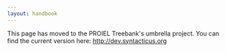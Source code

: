 ```yaml
---
layout: handbook
---
```


This page has moved to the PROIEL Treebank's umbrella project. You can find the current version here: <a href="http://dev.syntacticus.org/">http://dev.syntacticus.org</a>
